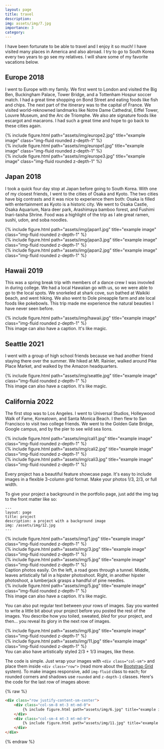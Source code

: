 ```yaml
---
layout: page
title: travel
description: 
img: assets/img/7.jpg
importance: 3
category: 
---
```


I have been fortunate to be able to travel and I enjoy it so much!
I have visited many places in America and also abroad. I try to go to South Korea every two years to go see my relatives. I will share some of my favorite vacations below.

## Europe 2018
I went to Europe with my family. We first went to London and visited the Big Ben, Buckingham Palace, Tower Bridge, and a Tottenham Hospur soccer match. I had a great time shopping on Bond Street and eating foods like fish and chips. The next part of the itinerary was to the capital of France. We visited world-reknowned landmarks like Notre Dame Cathedral, Eiffel Tower, Louvre Museum, and the Arc de Triomphe. We also ate signature foods like escargot and macarons. I had such a great time and hope to go back to these cities again.

<div class="row">
    <div class="col-sm mt-3 mt-md-0">
        {% include figure.html path="assets/img/europe2.jpg" title="example image" class="img-fluid rounded z-depth-1" %}
    </div>
    <div class="col-sm mt-3 mt-md-0">
        {% include figure.html path="assets/img/europe1.jpg" title="example image" class="img-fluid rounded z-depth-1" %}
    </div>
    <div class="col-sm mt-3 mt-md-0">
        {% include figure.html path="assets/img/europe3.jpg" title="example image" class="img-fluid rounded z-depth-1" %}
    </div>
</div>


## Japan 2018
I took a quick four day stop at Japan before going to South Korea. With one of my closest friends, I went to the cities of Osaka and Kyoto. The two cities have big contrasts and it was nice to experience them both: Osaka is filled with entertainment as Kyoto is a historic city. We went to Osaka Castle, Osaka Aquarium, Nara deer park, Arashimaya bamboo forest, and Fushimi Inari-taisha Shrine. Food was a highlight of the trip as I ate great ramen, sushi, udon, and soba noodles.

<div class="row">
    <div class="col-sm mt-3 mt-md-0">
        {% include figure.html path="assets/img/japan1.jpg" title="example image" class="img-fluid rounded z-depth-1" %}
    </div>
    <div class="col-sm mt-3 mt-md-0">
        {% include figure.html path="assets/img/japan3.jpg" title="example image" class="img-fluid rounded z-depth-1" %}
    </div>
    <div class="col-sm mt-3 mt-md-0">
        {% include figure.html path="assets/img/japan2.jpg" title="example image" class="img-fluid rounded z-depth-1" %}
    </div>
</div>

## Hawaii 2019
This was a spring break trip with members of a dance crew I was invovled in during college. We had a local Hawaiian go with us, so we were able to go to the local spots. We snorkeled at shark cove, sun bathed at Waikiki beach, and went hiking. We also went to Dole pineapple farm and ate local foods like pokebowls. This trip made me experience the natural beauties I have never seen before.

<div class="row">
    <div class="col-sm mt-3 mt-md-0">
        {% include figure.html path="assets/img/hawaii.jpg" title="example image" class="img-fluid rounded z-depth-1" %}
    </div>
</div>
<div class="caption">
    This image can also have a caption. It's like magic.
</div>

## Seattle 2021
I went with a group of high school friends because we had another friend staying there over the summer. We hiked at Mt. Rainier, walked around Pike Place Market, and walked by the Amazon headquarters.

<div class="row">
    <div class="col-sm mt-3 mt-md-0">
        {% include figure.html path="assets/img/seattle.jpg" title="example image" class="img-fluid rounded z-depth-1" %}
    </div>
</div>
<div class="caption">
    This image can also have a caption. It's like magic.
</div>

## California 2022
The first stop was to Los Angeles. I went to Universal Studios, Holleywood Walk of Fame, Koreatown, and Santa Monica Beach. I then flew to San Francisco to visit two college friends. We went to the Golden Gate Bridge, Google campus, and by the pier to see wild sea lions.

<div class="row">
    <div class="col-sm mt-3 mt-md-0">
        {% include figure.html path="assets/img/cali1.jpg" title="example image" class="img-fluid rounded z-depth-1" %}
    </div>
    <div class="col-sm mt-3 mt-md-0">
        {% include figure.html path="assets/img/cali2.jpg" title="example image" class="img-fluid rounded z-depth-1" %}
    </div>
    <div class="col-sm mt-3 mt-md-0">
        {% include figure.html path="assets/img/cali3.jpg" title="example image" class="img-fluid rounded z-depth-1" %}
    </div>
</div>

Every project has a beautiful feature showcase page.
It's easy to include images in a flexible 3-column grid format.
Make your photos 1/3, 2/3, or full width.

To give your project a background in the portfolio page, just add the img tag to the front matter like so:

    ---
    layout: page
    title: project
    description: a project with a background image
    img: /assets/img/12.jpg
    ---

<div class="row">
    <div class="col-sm mt-3 mt-md-0">
        {% include figure.html path="assets/img/1.jpg" title="example image" class="img-fluid rounded z-depth-1" %}
    </div>
    <div class="col-sm mt-3 mt-md-0">
        {% include figure.html path="assets/img/3.jpg" title="example image" class="img-fluid rounded z-depth-1" %}
    </div>
    <div class="col-sm mt-3 mt-md-0">
        {% include figure.html path="assets/img/5.jpg" title="example image" class="img-fluid rounded z-depth-1" %}
    </div>
</div>
<div class="caption">
    Caption photos easily. On the left, a road goes through a tunnel. Middle, leaves artistically fall in a hipster photoshoot. Right, in another hipster photoshoot, a lumberjack grasps a handful of pine needles.
</div>
<div class="row">
    <div class="col-sm mt-3 mt-md-0">
        {% include figure.html path="assets/img/5.jpg" title="example image" class="img-fluid rounded z-depth-1" %}
    </div>
</div>
<div class="caption">
    This image can also have a caption. It's like magic.
</div>

You can also put regular text between your rows of images.
Say you wanted to write a little bit about your project before you posted the rest of the images.
You describe how you toiled, sweated, *bled* for your project, and then... you reveal its glory in the next row of images.


<div class="row justify-content-sm-center">
    <div class="col-sm-8 mt-3 mt-md-0">
        {% include figure.html path="assets/img/6.jpg" title="example image" class="img-fluid rounded z-depth-1" %}
    </div>
    <div class="col-sm-4 mt-3 mt-md-0">
        {% include figure.html path="assets/img/11.jpg" title="example image" class="img-fluid rounded z-depth-1" %}
    </div>
</div>
<div class="caption">
    You can also have artistically styled 2/3 + 1/3 images, like these.
</div>


The code is simple.
Just wrap your images with `<div class="col-sm">` and place them inside `<div class="row">` (read more about the <a href="https://getbootstrap.com/docs/4.4/layout/grid/">Bootstrap Grid</a> system).
To make images responsive, add `img-fluid` class to each; for rounded corners and shadows use `rounded` and `z-depth-1` classes.
Here's the code for the last row of images above:

{% raw %}
```html
<div class="row justify-content-sm-center">
    <div class="col-sm-8 mt-3 mt-md-0">
        {% include figure.html path="assets/img/6.jpg" title="example image" class="img-fluid rounded z-depth-1" %}
    </div>
    <div class="col-sm-4 mt-3 mt-md-0">
        {% include figure.html path="assets/img/11.jpg" title="example image" class="img-fluid rounded z-depth-1" %}
    </div>
</div>
```
{% endraw %}
